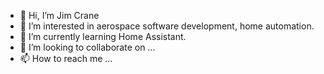 - 👋 Hi, I’m Jim Crane
- 👀 I’m interested in aerospace software development, home automation.
- 🌱 I’m currently learning Home Assistant.
- 💞️ I’m looking to collaborate on ...
- 📫 How to reach me ...

<!---
craneji/craneji is a ✨ special ✨ repository because its `README.md` (this file) appears on your GitHub profile.
You can click the Preview link to take a look at your changes.
--->
